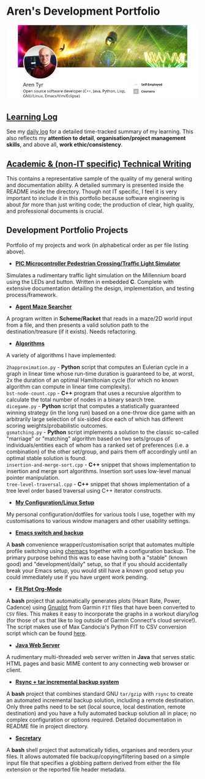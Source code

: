 # Aren's Development Portfolio

![](./img/portfolio-banner.png)

## [Learning Log](./daily-log.org) 

See my [daily log](./daily-log.org) for a detailed time-tracked summary of my learning. This also reflects my **attention to detail**, **organisation/project management skills**, and above all, **work ethic/consistency**.  

## [Academic & (non-IT specific) Technical Writing](./Academic-and-Technical-Writing-examples)

This contains a representative sample of the quality of my general writing and documentation ability. A detailed summary is presented inside the README inside the directory. Though not IT specific, I feel it is very important to include it in this portfolio because software engineering is about *far* more than just writing code; the production of clear, high quality, and professional documents is crucial.  

## Development Portfolio Projects

Portfolio of my projects and work (in alphabetical order as per file listing above).  

- [**PIC Microcontroller Pedestrian Crossing/Traffic Light Simulator**](./PIC-traffic-light)

Simulates a rudimentary traffic light simulation on the Millennium board using the LEDs and button. Written in embedded **C**. Complete with extensive documentation detailing the design, implementation, and testing process/framework.  

- [**Agent Maze Searcher**](./agent-maze-searcher)

A program written in **Scheme/Racket** that reads in a maze/2D world input from a file, and then presents a valid solution path to the destination/treasure (if it exists). Needs refactoring.  

- [**Algorithms**](./algorithms)

A variety of algorithms I have implemented:

`2happroximation.py` - **Python** script that computes an Eulerian cycle in a graph in linear time whose run-time duration is guaranteed to be, at worst, 2x the duration of an optimal Hamiltonian cycle (for which no known algorithm can compute in linear time complexity).  
`bst-node-count.cpp` - **C++** program that uses a recursive algorithm to calculate the total number of nodes in a binary search tree.  
`dicegame.py` - **Python** script that computes a statistically guaranteed winning strategy (in the long run) based on a one-throw dice game with an arbitrarily large selection of six-sided dice each of which has different scoring weights/probabilistic outcomes.  
`gsmatching.py` - **Python** script implements a solution to the classic so-called "marriage" or "matching" algorithm based on two sets/groups of individuals/entities each of whom has a ranked set of preferences (i.e. a combination) of the other set/group, and pairs them off accordingly until an optimal stable solution is found.  
`insertion-and-merge-sort.cpp` - **C++** snippet that shows implementation to insertion and merge sort algorithms. Insertion sort uses low-level manual pointer manipulation.  
`tree-level-traversal.cpp` - **C++** snippet that shows implementation of a tree level order based traversal using C++ iterator constructs.

- [**My Configuration/Linux Setup**](./config)

My personal configuration/dotfiles for various tools I use, together with my customisations to various window managers and other usability settings.  

- [**Emacs switch and backup**](./emacs-switch-and-backup)

A **bash** convenience wrapper/customisation script that automates multiple profile switching using [chemacs](https://github.com/plexus/chemacs) together with a configuration backup. The primary purpose behind this was to ease having both a "stable" (known good) and "development/daily" setup, so that if you should accidentally break your Emacs setup, you would still have a known good setup you could immediately use if you have urgent work pending.  

- [**Fit Plot Org-Mode**](./fit-plot-org-mode) 

A **bash** project that automatically generates plots (Heart Rate, Power, Cadence) using [Gnuplot](http://www.gnuplot.info/) from Garmin `FIT` files that have been converted to `CSV` files. This makes it easy to incorporate the graphs in a workout diary/log (for those of us that like to log outside of Garmin Connect's cloud service!). The script makes use of Max Candocia's Python FIT to CSV conversion script which can be found [here](https://github.com/mcandocia/fit_processing).  

- [**Java Web Server**](./java-mt-webserver)

A rudimentary multi-threaded web server written in **Java** that serves static HTML pages and basic MIME content to any connecting web browser or client.  

- [**Rsync + tar incremental backup system**](./rsync-incremental-backup) 

A **bash** project that combines standard GNU `tar/gzip` with `rsync` to create an automated incremental backup solution, including a remote destination. Only three paths need to be set (local source, local destination, remote destination) and you have a fully automated backup solution all in place; no complex configuration or options required. Detailed documentation in README file in project directory.  

- [**Secretary**](./secretary)

A **bash** shell project that automatically tidies, organises and reorders your files. It allows automated file backup/copying/filtering based on a simple input file that specifies a globbing pattern derived from either the file extension or the reported file header metadata.  
